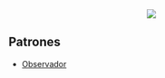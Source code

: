<div align="center">
  <img src="https://via.placeholder.com/468x60/000000/00FF00?text=Patrones+de+Diseno" />
</div>


<h2>Patrones</h2>
<ul>
  <li><a href="https://github.com/CarlosMaroRuiz/patronesDise-o/blob/main/observer/observer.md">Observador</a></li>
</ul>
